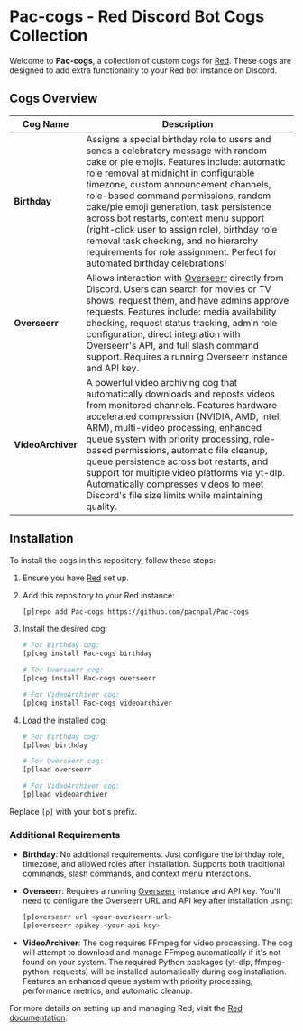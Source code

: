 # Pac-cogs - Red Discord Bot Cogs Collection

Welcome to **Pac-cogs**, a collection of custom cogs for [Red](https://github.com/Cog-Creators/Red-DiscordBot). These cogs are designed to add extra functionality to your Red bot instance on Discord.

## Cogs Overview

| Cog Name   | Description                                      |
|------------|--------------------------------------------------|
| **Birthday** | Assigns a special birthday role to users and sends a celebratory message with random cake or pie emojis. Features include: automatic role removal at midnight in configurable timezone, custom announcement channels, role-based command permissions, random cake/pie emoji generation, task persistence across bot restarts, context menu support (right-click user to assign role), birthday role removal task checking, and no hierarchy requirements for role assignment. Perfect for automated birthday celebrations! |
| **Overseerr** | Allows interaction with [Overseerr](https://overseerr.dev/) directly from Discord. Users can search for movies or TV shows, request them, and have admins approve requests. Features include: media availability checking, request status tracking, admin role configuration, direct integration with Overseerr's API, and full slash command support. Requires a running Overseerr instance and API key. |
| **VideoArchiver** | A powerful video archiving cog that automatically downloads and reposts videos from monitored channels. Features hardware-accelerated compression (NVIDIA, AMD, Intel, ARM), multi-video processing, enhanced queue system with priority processing, role-based permissions, automatic file cleanup, queue persistence across bot restarts, and support for multiple video platforms via yt-dlp. Automatically compresses videos to meet Discord's file size limits while maintaining quality. |

## Installation

To install the cogs in this repository, follow these steps:

1. Ensure you have [Red](https://github.com/Cog-Creators/Red-DiscordBot) set up.
2. Add this repository to your Red instance:

    ```bash
    [p]repo add Pac-cogs https://github.com/pacnpal/Pac-cogs
    ```

3. Install the desired cog:

    ```bash
    # For Birthday cog:
    [p]cog install Pac-cogs birthday

    # For Overseerr cog:
    [p]cog install Pac-cogs overseerr

    # For VideoArchiver cog:
    [p]cog install Pac-cogs videoarchiver
    ```

4. Load the installed cog:

    ```bash
    # For Birthday cog:
    [p]load birthday

    # For Overseerr cog:
    [p]load overseerr

    # For VideoArchiver cog:
    [p]load videoarchiver
    ```

Replace `[p]` with your bot's prefix.

### Additional Requirements

- **Birthday**: No additional requirements. Just configure the birthday role, timezone, and allowed roles after installation. Supports both traditional commands, slash commands, and context menu interactions.

- **Overseerr**: Requires a running [Overseerr](https://overseerr.dev/) instance and API key. You'll need to configure the Overseerr URL and API key after installation using:
    ```bash
    [p]overseerr url <your-overseerr-url>
    [p]overseerr apikey <your-api-key>
    ```

- **VideoArchiver**: The cog requires FFmpeg for video processing. The cog will attempt to download and manage FFmpeg automatically if it's not found on your system. The required Python packages (yt-dlp, ffmpeg-python, requests) will be installed automatically during cog installation. Features an enhanced queue system with priority processing, performance metrics, and automatic cleanup.

For more details on setting up and managing Red, visit the [Red documentation](https://docs.discord.red).
